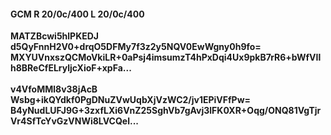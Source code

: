#### GCM R 20/0c/400 L 20/0c/400
**MATZBcwi5hlPKEDJ**<br/>**d5QyFnnH2V0+drqO5DFMy7f3z2y5NQV0EwWgny0h9fo=**<br/>**MXYUVnxszQCMoVkiLR+0aPsj4imsumzT4hPxDqi4Ux9pkB7rR6+bWfVIlh8BReCfELryljcXioF+xpFa...**<br/><br/>
**v4VfoMMl8v38jAcB**<br/>**Wsbg+ikQYdkf0PgDNuZVwUqbXjVzWC2/jv1EPiVFfPw=**<br/>**B4yNudLUFJ9G+3zxfLXi6VnZ25SghVb7gAvj3lFK0XR+Oqg/ONQ81VgTjrVr4SfTcYvGzVNWi8LVCQel...**